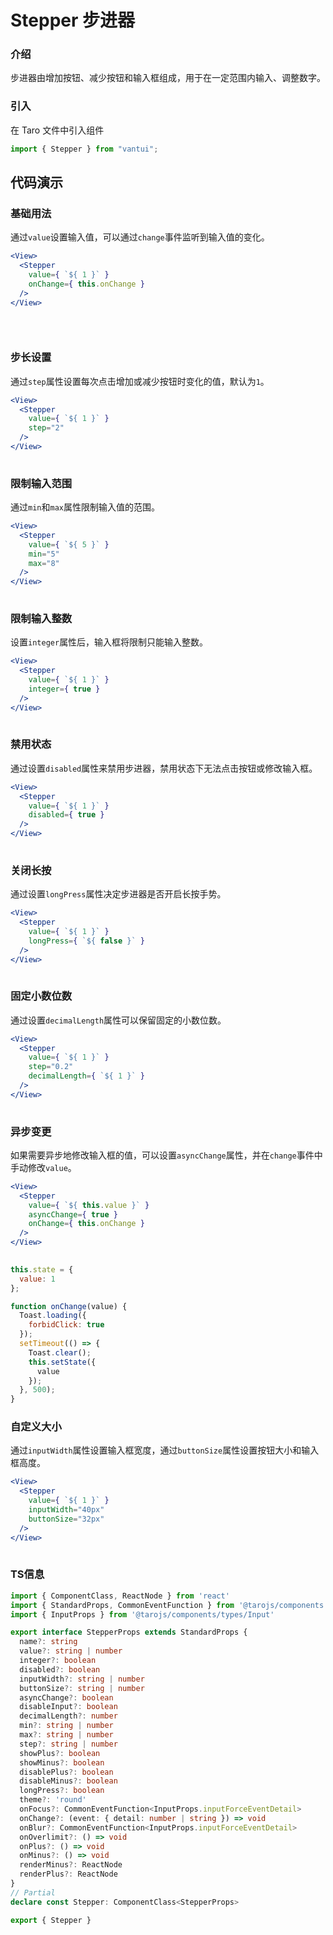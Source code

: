 # Stepper 步进器

### 介绍

步进器由增加按钮、减少按钮和输入框组成，用于在一定范围内输入、调整数字。

### 引入

在 Taro 文件中引入组件

```js
import { Stepper } from "vantui"; 
```

## 代码演示

### 基础用法

通过`value`设置输入值，可以通过`change`事件监听到输入值的变化。

```jsx
<View>
  <Stepper
    value={ `${ 1 }` }
    onChange={ this.onChange }
  />
</View>
 
```

```js
 
```

### 步长设置

通过`step`属性设置每次点击增加或减少按钮时变化的值，默认为`1`。

```jsx
<View>
  <Stepper
    value={ `${ 1 }` }
    step="2"
  />
</View>
 
```

### 限制输入范围

通过`min`和`max`属性限制输入值的范围。

```jsx
<View>
  <Stepper
    value={ `${ 5 }` }
    min="5"
    max="8"
  />
</View>
 
```

### 限制输入整数

设置`integer`属性后，输入框将限制只能输入整数。

```jsx
<View>
  <Stepper
    value={ `${ 1 }` }
    integer={ true }
  />
</View>
 
```

### 禁用状态

通过设置`disabled`属性来禁用步进器，禁用状态下无法点击按钮或修改输入框。

```jsx
<View>
  <Stepper
    value={ `${ 1 }` }
    disabled={ true }
  />
</View>
 
```

### 关闭长按

通过设置`longPress`属性决定步进器是否开启长按手势。

```jsx
<View>
  <Stepper
    value={ `${ 1 }` }
    longPress={ `${ false }` }
  />
</View>
 
```

### 固定小数位数

通过设置`decimalLength`属性可以保留固定的小数位数。

```jsx
<View>
  <Stepper
    value={ `${ 1 }` }
    step="0.2"
    decimalLength={ `${ 1 }` }
  />
</View>
 
```

### 异步变更

如果需要异步地修改输入框的值，可以设置`asyncChange`属性，并在`change`事件中手动修改`value`。

```jsx
<View>
  <Stepper
    value={ `${ this.value }` }
    asyncChange={ true }
    onChange={ this.onChange }
  />
</View>
 
```

```js
this.state = {
  value: 1
};

function onChange(value) {
  Toast.loading({
    forbidClick: true
  });
  setTimeout(() => {
    Toast.clear();
    this.setState({
      value
    });
  }, 500);
} 
```

### 自定义大小

通过`inputWidth`属性设置输入框宽度，通过`buttonSize`属性设置按钮大小和输入框高度。

```jsx
<View>
  <Stepper
    value={ `${ 1 }` }
    inputWidth="40px"
    buttonSize="32px"
  />
</View>
 
```
### TS信息
```ts 
import { ComponentClass, ReactNode } from 'react'
import { StandardProps, CommonEventFunction } from '@tarojs/components'
import { InputProps } from '@tarojs/components/types/Input'

export interface StepperProps extends StandardProps {
  name?: string
  value?: string | number
  integer?: boolean
  disabled?: boolean
  inputWidth?: string | number
  buttonSize?: string | number
  asyncChange?: boolean
  disableInput?: boolean
  decimalLength?: number
  min?: string | number
  max?: string | number
  step?: string | number
  showPlus?: boolean
  showMinus?: boolean
  disablePlus?: boolean
  disableMinus?: boolean
  longPress?: boolean
  theme?: 'round'
  onFocus?: CommonEventFunction<InputProps.inputForceEventDetail>
  onChange?: (event: { detail: number | string }) => void
  onBlur?: CommonEventFunction<InputProps.inputForceEventDetail>
  onOverlimit?: () => void
  onPlus?: () => void
  onMinus?: () => void
  renderMinus?: ReactNode
  renderPlus?: ReactNode
}
// Partial
declare const Stepper: ComponentClass<StepperProps>

export { Stepper }
```